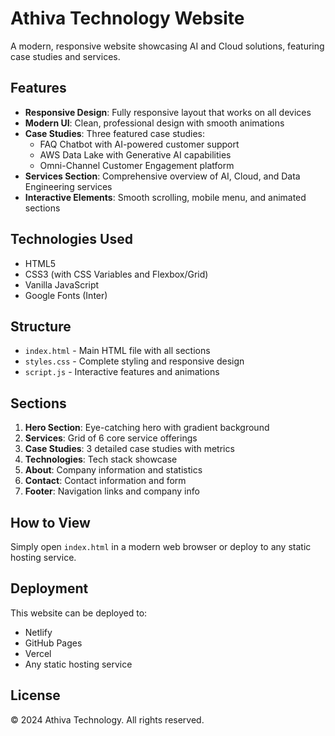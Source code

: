 # Athiva Technology Website

A modern, responsive website showcasing AI and Cloud solutions, featuring case studies and services.

## Features

- **Responsive Design**: Fully responsive layout that works on all devices
- **Modern UI**: Clean, professional design with smooth animations
- **Case Studies**: Three featured case studies:
  - FAQ Chatbot with AI-powered customer support
  - AWS Data Lake with Generative AI capabilities
  - Omni-Channel Customer Engagement platform
- **Services Section**: Comprehensive overview of AI, Cloud, and Data Engineering services
- **Interactive Elements**: Smooth scrolling, mobile menu, and animated sections

## Technologies Used

- HTML5
- CSS3 (with CSS Variables and Flexbox/Grid)
- Vanilla JavaScript
- Google Fonts (Inter)

## Structure

- `index.html` - Main HTML file with all sections
- `styles.css` - Complete styling and responsive design
- `script.js` - Interactive features and animations

## Sections

1. **Hero Section**: Eye-catching hero with gradient background
2. **Services**: Grid of 6 core service offerings
3. **Case Studies**: 3 detailed case studies with metrics
4. **Technologies**: Tech stack showcase
5. **About**: Company information and statistics
6. **Contact**: Contact information and form
7. **Footer**: Navigation links and company info

## How to View

Simply open `index.html` in a modern web browser or deploy to any static hosting service.

## Deployment

This website can be deployed to:
- Netlify
- GitHub Pages
- Vercel
- Any static hosting service

## License

© 2024 Athiva Technology. All rights reserved.
